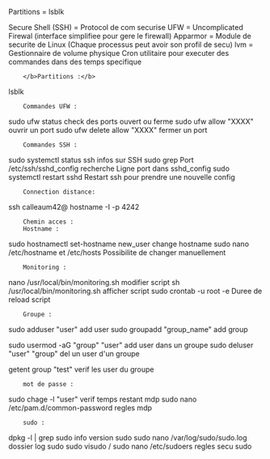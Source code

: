 Partitions = lsblk 

Secure Shell (SSH) = Protocol de com securise
UFW = Uncomplicated Firewal (interface simplifiee pour gere le firewall)
Apparmor = Module de securite de Linux (Chaque processus peut avoir son profil de secu)
lvm = Gestionnaire de volume physique
Cron utilitaire pour executer des commandes dans des temps specifique 

		</b>Partitions :</b>
lsblk

		Commandes UFW :
sudo ufw status				check des ports ouvert ou ferme
sudo ufw allow "XXXX"			ouvrir un port
sudo ufw delete allow "XXXX"		fermer un port

		Commandes SSH :
sudo systemctl status ssh		infos sur SSH
sudo grep Port /etc/ssh/sshd_config	recherche Ligne port dans sshd_config
sudo systemctl restart sshd             Restart ssh pour prendre une nouvelle config

		Connection distance:
ssh calleaum42@ hostname -I -p 4242

		Chemin acces :	
		Hostname :
sudo hostnamectl set-hostname new_user	change hostname
sudo nano /etc/hostname  et /etc/hosts	Possibilite de changer manuellement
		
		Monitoring :
nano /usr/local/bin/monitoring.sh 	modifier script
sh   /usr/local/bin/monitoring.sh 	afficher script
sudo crontab -u root -e 		Duree de reload script



		Groupe :
sudo adduser "user"			add user
sudo groupadd "group_name"		add group

sudo usermod -aG "group" "user"		add user dans un groupe
sudo deluser "user" "group"		del un user d'un groupe

getent group "test"			verif les user du groupe

		mot de passe :
sudo chage -l "user"			verif temps restant mdp
sudo nano /etc/pam.d/common-password	regles mdp

		sudo :
dpkg -l | grep sudo			info version sudo
sudo nano /var/log/sudo/sudo.log	dossier log sudo
sudo visudo / sudo nano /etc/sudoers	regles secu sudo




